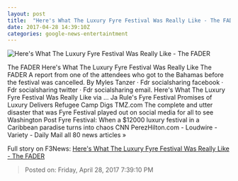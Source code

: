 ```yaml
---
layout: post
title:  "Here's What The Luxury Fyre Festival Was Really Like - The FADER"
date: 2017-04-28 14:39:10Z
categories: google-news-entertaintment
---
```


![Here's What The Luxury Fyre Festival Was Really Like - The FADER](http://thefader-res.cloudinary.com/images/c_limit,w_1024/c_crop,h_533,w_1024,x_0,y_0,f_auto,q_auto:best/Image_uploaded_from_iOS_1_zliyie/Image_uploaded_from_iOS_1_zliyie.jpg)

The FADER Here's What The Luxury Fyre Festival Was Really Like The FADER A report from one of the attendees who got to the Bahamas before the festival was cancelled. By Myles Tanzer · Fdr socialsharing facebook · Fdr socialsharing twitter · Fdr socialsharing email. Here's What The Luxury Fyre Festival Was Really Like via ... Ja Rule's Fyre Festival Promises of Luxury Delivers Refugee Camp Digs TMZ.com The complete and utter disaster that was Fyre Festival played out on social media for all to see Washington Post Fyre Festival: When a $12000 luxury festival in a Caribbean paradise turns into chaos CNN PerezHilton.com - Loudwire - Variety - Daily Mail all 80 news articles »


Full story on F3News: [Here's What The Luxury Fyre Festival Was Really Like - The FADER](http://www.f3nws.com/n/vJKPnF)

> Posted on: Friday, April 28, 2017 7:39:10 PM
